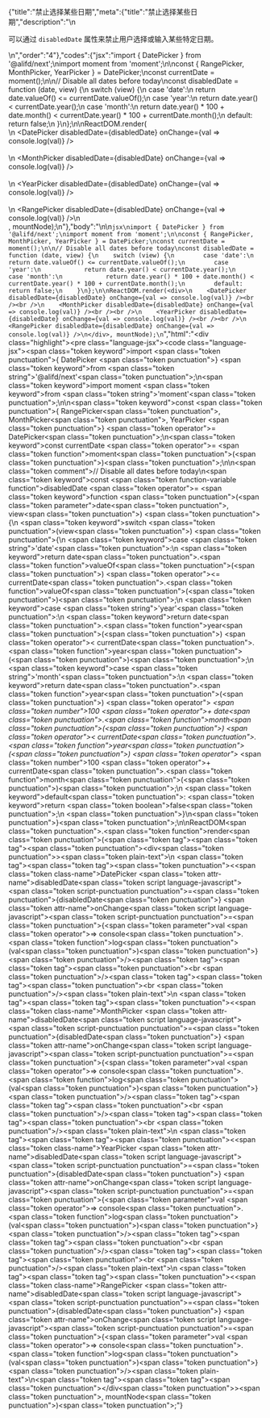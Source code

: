 {"title":"禁止选择某些日期","meta":{"title":"禁止选择某些日期","description":"\n<p>可以通过 <code>disabledDate</code> 属性来禁止用户选择或输入某些特定日期。</p>\n","order":"4"},"codes":{"jsx":"import { DatePicker } from '@alifd/next';\nimport moment from 'moment';\n\nconst { RangePicker, MonthPicker, YearPicker } = DatePicker;\nconst currentDate = moment();\n\n// Disable all dates before today\nconst disabledDate = function (date, view) {\n    switch (view) {\n        case 'date':\n            return date.valueOf() <= currentDate.valueOf();\n        case 'year':\n            return date.year() < currentDate.year();\n        case 'month':\n            return date.year() * 100 + date.month() < currentDate.year() * 100 + currentDate.month();\n        default: return false;\n    }\n};\n\nReactDOM.render(<div>\n    <DatePicker disabledDate={disabledDate} onChange={val => console.log(val)} /><br /><br />\n    <MonthPicker disabledDate={disabledDate} onChange={val => console.log(val)} /><br /><br />\n    <YearPicker disabledDate={disabledDate} onChange={val => console.log(val)} /><br /><br />\n    <RangePicker disabledDate={disabledDate} onChange={val => console.log(val)} />\n</div>, mountNode);\n"},"body":"\n\n````jsx\nimport { DatePicker } from '@alifd/next';\nimport moment from 'moment';\n\nconst { RangePicker, MonthPicker, YearPicker } = DatePicker;\nconst currentDate = moment();\n\n// Disable all dates before today\nconst disabledDate = function (date, view) {\n    switch (view) {\n        case 'date':\n            return date.valueOf() <= currentDate.valueOf();\n        case 'year':\n            return date.year() < currentDate.year();\n        case 'month':\n            return date.year() * 100 + date.month() < currentDate.year() * 100 + currentDate.month();\n        default: return false;\n    }\n};\n\nReactDOM.render(<div>\n    <DatePicker disabledDate={disabledDate} onChange={val => console.log(val)} /><br /><br />\n    <MonthPicker disabledDate={disabledDate} onChange={val => console.log(val)} /><br /><br />\n    <YearPicker disabledDate={disabledDate} onChange={val => console.log(val)} /><br /><br />\n    <RangePicker disabledDate={disabledDate} onChange={val => console.log(val)} />\n</div>, mountNode);\n````","html":"<script>(function(){'use strict';\n\nvar _next = require('@alifd/next');\n\nvar _moment = require('moment');\n\nvar _moment2 = _interopRequireDefault(_moment);\n\nfunction _interopRequireDefault(obj) { return obj && obj.__esModule ? obj : { default: obj }; }\n\nvar RangePicker = _next.DatePicker.RangePicker,\n    MonthPicker = _next.DatePicker.MonthPicker,\n    YearPicker = _next.DatePicker.YearPicker;\n\nvar currentDate = (0, _moment2.default)();\n\n// Disable all dates before today\nvar disabledDate = function disabledDate(date, view) {\n    switch (view) {\n        case 'date':\n            return date.valueOf() <= currentDate.valueOf();\n        case 'year':\n            return date.year() < currentDate.year();\n        case 'month':\n            return date.year() * 100 + date.month() < currentDate.year() * 100 + currentDate.month();\n        default:\n            return false;\n    }\n};\n\nReactDOM.render(React.createElement(\n    'div',\n    null,\n    React.createElement(_next.DatePicker, { disabledDate: disabledDate, onChange: function onChange(val) {\n            return console.log(val);\n        } }),\n    React.createElement('br', null),\n    React.createElement('br', null),\n    React.createElement(MonthPicker, { disabledDate: disabledDate, onChange: function onChange(val) {\n            return console.log(val);\n        } }),\n    React.createElement('br', null),\n    React.createElement('br', null),\n    React.createElement(YearPicker, { disabledDate: disabledDate, onChange: function onChange(val) {\n            return console.log(val);\n        } }),\n    React.createElement('br', null),\n    React.createElement('br', null),\n    React.createElement(RangePicker, { disabledDate: disabledDate, onChange: function onChange(val) {\n            return console.log(val);\n        } })\n), mountNode);})()</script><div class=\"highlight\"><pre class=\"language-jsx\"><code class=\"language-jsx\"><span class=\"token keyword\">import</span> <span class=\"token punctuation\">{</span> DatePicker <span class=\"token punctuation\">}</span> <span class=\"token keyword\">from</span> <span class=\"token string\">'@alifd/next'</span><span class=\"token punctuation\">;</span>\n<span class=\"token keyword\">import</span> moment <span class=\"token keyword\">from</span> <span class=\"token string\">'moment'</span><span class=\"token punctuation\">;</span>\n\n<span class=\"token keyword\">const</span> <span class=\"token punctuation\">{</span> RangePicker<span class=\"token punctuation\">,</span> MonthPicker<span class=\"token punctuation\">,</span> YearPicker <span class=\"token punctuation\">}</span> <span class=\"token operator\">=</span> DatePicker<span class=\"token punctuation\">;</span>\n<span class=\"token keyword\">const</span> currentDate <span class=\"token operator\">=</span> <span class=\"token function\">moment</span><span class=\"token punctuation\">(</span><span class=\"token punctuation\">)</span><span class=\"token punctuation\">;</span>\n\n<span class=\"token comment\">// Disable all dates before today</span>\n<span class=\"token keyword\">const</span> <span class=\"token function-variable function\">disabledDate</span> <span class=\"token operator\">=</span> <span class=\"token keyword\">function</span> <span class=\"token punctuation\">(</span><span class=\"token parameter\">date<span class=\"token punctuation\">,</span> view</span><span class=\"token punctuation\">)</span> <span class=\"token punctuation\">{</span>\n    <span class=\"token keyword\">switch</span> <span class=\"token punctuation\">(</span>view<span class=\"token punctuation\">)</span> <span class=\"token punctuation\">{</span>\n        <span class=\"token keyword\">case</span> <span class=\"token string\">'date'</span><span class=\"token punctuation\">:</span>\n            <span class=\"token keyword\">return</span> date<span class=\"token punctuation\">.</span><span class=\"token function\">valueOf</span><span class=\"token punctuation\">(</span><span class=\"token punctuation\">)</span> <span class=\"token operator\">&lt;=</span> currentDate<span class=\"token punctuation\">.</span><span class=\"token function\">valueOf</span><span class=\"token punctuation\">(</span><span class=\"token punctuation\">)</span><span class=\"token punctuation\">;</span>\n        <span class=\"token keyword\">case</span> <span class=\"token string\">'year'</span><span class=\"token punctuation\">:</span>\n            <span class=\"token keyword\">return</span> date<span class=\"token punctuation\">.</span><span class=\"token function\">year</span><span class=\"token punctuation\">(</span><span class=\"token punctuation\">)</span> <span class=\"token operator\">&lt;</span> currentDate<span class=\"token punctuation\">.</span><span class=\"token function\">year</span><span class=\"token punctuation\">(</span><span class=\"token punctuation\">)</span><span class=\"token punctuation\">;</span>\n        <span class=\"token keyword\">case</span> <span class=\"token string\">'month'</span><span class=\"token punctuation\">:</span>\n            <span class=\"token keyword\">return</span> date<span class=\"token punctuation\">.</span><span class=\"token function\">year</span><span class=\"token punctuation\">(</span><span class=\"token punctuation\">)</span> <span class=\"token operator\">*</span> <span class=\"token number\">100</span> <span class=\"token operator\">+</span> date<span class=\"token punctuation\">.</span><span class=\"token function\">month</span><span class=\"token punctuation\">(</span><span class=\"token punctuation\">)</span> <span class=\"token operator\">&lt;</span> currentDate<span class=\"token punctuation\">.</span><span class=\"token function\">year</span><span class=\"token punctuation\">(</span><span class=\"token punctuation\">)</span> <span class=\"token operator\">*</span> <span class=\"token number\">100</span> <span class=\"token operator\">+</span> currentDate<span class=\"token punctuation\">.</span><span class=\"token function\">month</span><span class=\"token punctuation\">(</span><span class=\"token punctuation\">)</span><span class=\"token punctuation\">;</span>\n        <span class=\"token keyword\">default</span><span class=\"token punctuation\">:</span> <span class=\"token keyword\">return</span> <span class=\"token boolean\">false</span><span class=\"token punctuation\">;</span>\n    <span class=\"token punctuation\">}</span>\n<span class=\"token punctuation\">}</span><span class=\"token punctuation\">;</span>\n\nReactDOM<span class=\"token punctuation\">.</span><span class=\"token function\">render</span><span class=\"token punctuation\">(</span><span class=\"token tag\"><span class=\"token tag\"><span class=\"token punctuation\">&lt;</span>div</span><span class=\"token punctuation\">></span></span><span class=\"token plain-text\">\n    </span><span class=\"token tag\"><span class=\"token tag\"><span class=\"token punctuation\">&lt;</span><span class=\"token class-name\">DatePicker</span></span> <span class=\"token attr-name\">disabledDate</span><span class=\"token script language-javascript\"><span class=\"token script-punctuation punctuation\">=</span><span class=\"token punctuation\">{</span>disabledDate<span class=\"token punctuation\">}</span></span> <span class=\"token attr-name\">onChange</span><span class=\"token script language-javascript\"><span class=\"token script-punctuation punctuation\">=</span><span class=\"token punctuation\">{</span><span class=\"token parameter\">val</span> <span class=\"token operator\">=></span> console<span class=\"token punctuation\">.</span><span class=\"token function\">log</span><span class=\"token punctuation\">(</span>val<span class=\"token punctuation\">)</span><span class=\"token punctuation\">}</span></span> <span class=\"token punctuation\">/></span></span><span class=\"token tag\"><span class=\"token tag\"><span class=\"token punctuation\">&lt;</span>br</span> <span class=\"token punctuation\">/></span></span><span class=\"token tag\"><span class=\"token tag\"><span class=\"token punctuation\">&lt;</span>br</span> <span class=\"token punctuation\">/></span></span><span class=\"token plain-text\">\n    </span><span class=\"token tag\"><span class=\"token tag\"><span class=\"token punctuation\">&lt;</span><span class=\"token class-name\">MonthPicker</span></span> <span class=\"token attr-name\">disabledDate</span><span class=\"token script language-javascript\"><span class=\"token script-punctuation punctuation\">=</span><span class=\"token punctuation\">{</span>disabledDate<span class=\"token punctuation\">}</span></span> <span class=\"token attr-name\">onChange</span><span class=\"token script language-javascript\"><span class=\"token script-punctuation punctuation\">=</span><span class=\"token punctuation\">{</span><span class=\"token parameter\">val</span> <span class=\"token operator\">=></span> console<span class=\"token punctuation\">.</span><span class=\"token function\">log</span><span class=\"token punctuation\">(</span>val<span class=\"token punctuation\">)</span><span class=\"token punctuation\">}</span></span> <span class=\"token punctuation\">/></span></span><span class=\"token tag\"><span class=\"token tag\"><span class=\"token punctuation\">&lt;</span>br</span> <span class=\"token punctuation\">/></span></span><span class=\"token tag\"><span class=\"token tag\"><span class=\"token punctuation\">&lt;</span>br</span> <span class=\"token punctuation\">/></span></span><span class=\"token plain-text\">\n    </span><span class=\"token tag\"><span class=\"token tag\"><span class=\"token punctuation\">&lt;</span><span class=\"token class-name\">YearPicker</span></span> <span class=\"token attr-name\">disabledDate</span><span class=\"token script language-javascript\"><span class=\"token script-punctuation punctuation\">=</span><span class=\"token punctuation\">{</span>disabledDate<span class=\"token punctuation\">}</span></span> <span class=\"token attr-name\">onChange</span><span class=\"token script language-javascript\"><span class=\"token script-punctuation punctuation\">=</span><span class=\"token punctuation\">{</span><span class=\"token parameter\">val</span> <span class=\"token operator\">=></span> console<span class=\"token punctuation\">.</span><span class=\"token function\">log</span><span class=\"token punctuation\">(</span>val<span class=\"token punctuation\">)</span><span class=\"token punctuation\">}</span></span> <span class=\"token punctuation\">/></span></span><span class=\"token tag\"><span class=\"token tag\"><span class=\"token punctuation\">&lt;</span>br</span> <span class=\"token punctuation\">/></span></span><span class=\"token tag\"><span class=\"token tag\"><span class=\"token punctuation\">&lt;</span>br</span> <span class=\"token punctuation\">/></span></span><span class=\"token plain-text\">\n    </span><span class=\"token tag\"><span class=\"token tag\"><span class=\"token punctuation\">&lt;</span><span class=\"token class-name\">RangePicker</span></span> <span class=\"token attr-name\">disabledDate</span><span class=\"token script language-javascript\"><span class=\"token script-punctuation punctuation\">=</span><span class=\"token punctuation\">{</span>disabledDate<span class=\"token punctuation\">}</span></span> <span class=\"token attr-name\">onChange</span><span class=\"token script language-javascript\"><span class=\"token script-punctuation punctuation\">=</span><span class=\"token punctuation\">{</span><span class=\"token parameter\">val</span> <span class=\"token operator\">=></span> console<span class=\"token punctuation\">.</span><span class=\"token function\">log</span><span class=\"token punctuation\">(</span>val<span class=\"token punctuation\">)</span><span class=\"token punctuation\">}</span></span> <span class=\"token punctuation\">/></span></span><span class=\"token plain-text\">\n</span><span class=\"token tag\"><span class=\"token tag\"><span class=\"token punctuation\">&lt;/</span>div</span><span class=\"token punctuation\">></span></span><span class=\"token punctuation\">,</span> mountNode<span class=\"token punctuation\">)</span><span class=\"token punctuation\">;</span></code></pre></div>"}